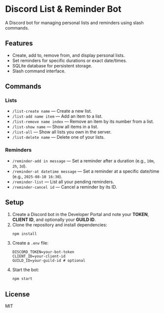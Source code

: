 # Discord List & Reminder Bot

A Discord bot for managing personal lists and reminders using slash commands.

## Features
- Create, add to, remove from, and display personal lists.
- Set reminders for specific durations or exact date/times.
- SQLite database for persistent storage.
- Slash command interface.

## Commands
### Lists
- `/list-create name` — Create a new list.
- `/list-add name item` — Add an item to a list.
- `/list-remove name index` — Remove an item by its number from a list.
- `/list-show name` — Show all items in a list.
- `/list-all` — Show all lists you own in the server.
- `/list-delete name` — Delete one of your lists.

### Reminders
- `/reminder-add in message` — Set a reminder after a duration (e.g., `10m`, `2h`, `3d`).
- `/reminder-at datetime message` — Set a reminder at a specific date/time (e.g., `2025-08-10 16:30`).
- `/reminder-list` — List all your pending reminders.
- `/reminder-cancel id` — Cancel a reminder by its ID.

## Setup
1. Create a Discord bot in the Developer Portal and note your **TOKEN**, **CLIENT ID**, and optionally your **GUILD ID**.
2. Clone the repository and install dependencies:
   ```bash
   npm install
   ```
3. Create a `.env` file:
   ```env
   DISCORD_TOKEN=your-bot-token
   CLIENT_ID=your-client-id
   GUILD_ID=your-guild-id # optional
   ```
4. Start the bot:
   ```bash
   npm start
   ```

## License
MIT
